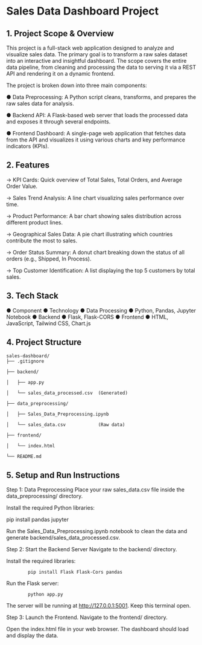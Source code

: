 # Sales Data Dashboard Project

## 1. Project Scope & Overview
This project is a full-stack web application designed to analyze and visualize sales data. The primary goal is to transform a raw sales dataset into an interactive and insightful dashboard. The scope covers the entire data pipeline, from cleaning and processing the data to serving it via a REST API and rendering it on a dynamic frontend.

The project is broken down into three main components:

  ● Data Preprocessing: A Python script cleans, transforms, and prepares the raw sales data for analysis.

  ● Backend API: A Flask-based web server that loads the processed data and exposes it through several endpoints.

  ● Frontend Dashboard: A single-page web application that fetches data from the API and visualizes it using various charts and key performance indicators (KPIs).

## 2. Features
-> KPI Cards: Quick overview of Total Sales, Total Orders, and Average Order Value.

-> Sales Trend Analysis: A line chart visualizing sales performance over time.

-> Product Performance: A bar chart showing sales distribution across different product lines.

-> Geographical Sales Data: A pie chart illustrating which countries contribute the most to sales.

-> Order Status Summary: A donut chart breaking down the status of all orders (e.g., Shipped, In Process).

-> Top Customer Identification: A list displaying the top 5 customers by total sales.

## 3. Tech Stack

  ● Component
  ● Technology
  ● Data Processing
  ● Python, Pandas, Jupyter Notebook
  ● Backend
  ● Flask, Flask-CORS
  ● Frontend
  ● HTML, JavaScript, Tailwind CSS, Chart.js

## 4. Project Structure

    sales-dashboard/
    ├── .gitignore

    ├── backend/

    │   ├── app.py

    │   └── sales_data_processed.csv  (Generated)

    ├── data_preprocessing/

    │   ├── Sales_Data_Preprocessing.ipynb

    │   └── sales_data.csv            (Raw data)

    ├── frontend/

    │   └── index.html

    └── README.md

## 5. Setup and Run Instructions
Step 1: Data Preprocessing
Place your raw sales_data.csv file inside the data_preprocessing/ directory.

Install the required Python libraries:

pip install pandas jupyter

Run the Sales_Data_Preprocessing.ipynb notebook to clean the data and generate backend/sales_data_processed.csv.

Step 2: Start the Backend Server
Navigate to the backend/ directory.

Install the required libraries:
            
            pip install Flask Flask-Cors pandas

Run the Flask server:

            python app.py

The server will be running at http://127.0.0.1:5001. Keep this terminal open.

Step 3: Launch the Frontend.
Navigate to the frontend/ directory.

Open the index.html file in your web browser. The dashboard should load and display the data.